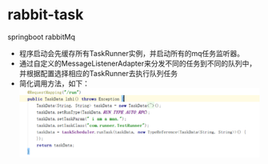# rabbit-task
springboot rabbitMq
 * 程序启动会先缓存所有TaskRunner实例，并启动所有的mq任务监听器。
 * 通过自定义的MessageListenerAdapter来分发不同的任务到不同的队列中，并根据配置选择相应的TaskRunner去执行队列任务
 * 简化调用方法，如下：
 ![图片](https://raw.githubusercontent.com/HTian1992/rabbit-task/master/doc/001.png)